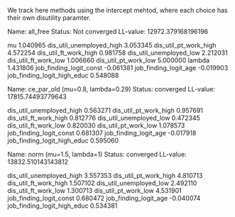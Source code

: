 We track here methods using the intercept mehtod, where each choice has their own disutility paramter.

Name: all_free
Status: Not converged
LL-value: 12972.379168196196

mu                             1.040965
dis_util_unemployed_high       3.053345
dis_util_pt_work_high          4.572254
dis_util_ft_work_high          0.981758
dis_util_unemployed_low        2.212031
dis_util_ft_work_low           1.006660
dis_util_pt_work_low           5.000000
lambda                         1.431806
job_finding_logit_const       -0.061381
job_finding_logit_age         -0.019903
job_finding_logit_high_educ    0.548088


Name: ce_par_old (mu=0.8, lambda=0.29)
Status: converged
LL-value: 17815.74493779643

dis_util_unemployed_high       0.563271
dis_util_pt_work_high          0.957691
dis_util_ft_work_high          0.812776
dis_util_unemployed_low        0.472345
dis_util_ft_work_low           0.820030
dis_util_pt_work_low           1.078573
job_finding_logit_const        0.681307
job_finding_logit_age         -0.017918
job_finding_logit_high_educ    0.595060

Name: norm (mu=1.5, lambda=1)
Status: converged
LL-value: 13832.510143143812

dis_util_unemployed_high       3.557353
dis_util_pt_work_high          4.810713
dis_util_ft_work_high          1.507102
dis_util_unemployed_low        2.492110
dis_util_ft_work_low           1.300713
dis_util_pt_work_low           4.531901
job_finding_logit_const        0.680472
job_finding_logit_age         -0.040074
job_finding_logit_high_educ    0.534381

